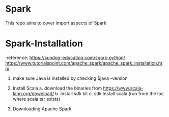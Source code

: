 # Spark
This repo aims to cover import aspects of Spark

# Spark-Installation
:reference:
https://sundog-education.com/spark-python/
https://www.tutorialspoint.com/apache_spark/apache_spark_installation.htm

1. make sure Java is installed by checking
$java -version 

2. Install Scala
a. download the binaries from https://www.scala-lang.org/download/
b. install sdk kit
c. sdk install scala   (run from the loc where scala tar exists)

3. Downloading Apache Spark

